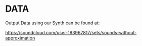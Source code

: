 # DATA
Output Data using our Synth can be found at:

https://soundcloud.com/user-183967817/sets/sounds-without-approximation
